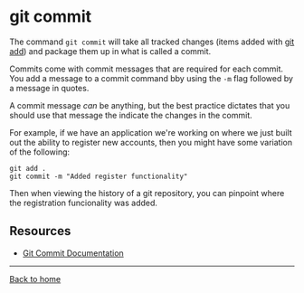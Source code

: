 # git commit

The command `git commit` will take all tracked changes (items added with [git add](./Add.md)) and package them up in what is called a commit.

Commits come with commit messages that are required for each commit. You add a message to a commit command bby using the `-m` flag followed by a message in quotes.

A commit message _can_ be anything, but the best practice dictates that you should use that message the indicate the changes in the commit.

For example, if we have an application we're working on where we just built out the ability to register new accounts, then you might have some variation  of the following:

```
git add .
git commit -m "Added register functionality"
```

Then when viewing the history of a git repository, you can pinpoint where the registration funcionality was added. 

## Resources
- [Git Commit Documentation](https://git-scm.com/docs/git-commit)
---
[Back to home](../README.md)